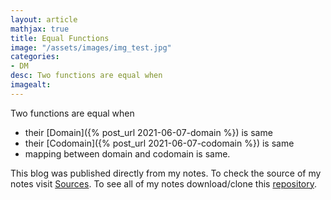```yaml
---
layout: article
mathjax: true
title: Equal Functions
image: "/assets/images/img_test.jpg"
categories:
- DM
desc: Two functions are equal when 
imagealt: 
---
```


Two functions are equal when
* their [Domain]({% post_url 2021-06-07-domain %}) is same
* their [Codomain]({% post_url 2021-06-07-codomain %}) is same
* mapping between domain and codomain is same.

This blog was published directly from my notes.
To check the source of my notes visit [Sources](sources.html).
To see all of my notes download/clone this [repository](https://github.com/bovem/CS).